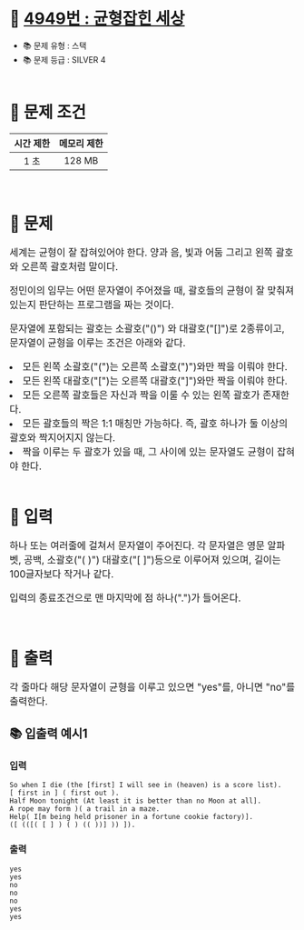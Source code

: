 # 📌 [4949번 : 균형잡힌 세상](https://www.acmicpc.net/problem/4949)
- 📚 문제 유형 : 스택
- 📚 문제 등급 : SILVER 4
  <br/><br/>

# 📌 문제 조건

|시간 제한|메모리 제한|
|:------:|:---:|
|1 초|128 MB|
<br/>

# 📌 문제
<div style="font-size: 17px">
세계는 균형이 잘 잡혀있어야 한다. 양과 음, 빛과 어둠 그리고 왼쪽 괄호와 오른쪽 괄호처럼 말이다.

정민이의 임무는 어떤 문자열이 주어졌을 때, 괄호들의 균형이 잘 맞춰져 있는지 판단하는 프로그램을 짜는 것이다.

문자열에 포함되는 괄호는 소괄호("()") 와 대괄호("[]")로 2종류이고, 문자열이 균형을 이루는 조건은 아래와 같다.
<li>모든 왼쪽 소괄호("(")는 오른쪽 소괄호(")")와만 짝을 이뤄야 한다.</li>
<li>모든 왼쪽 대괄호("[")는 오른쪽 대괄호("]")와만 짝을 이뤄야 한다.</li>
<li>모든 오른쪽 괄호들은 자신과 짝을 이룰 수 있는 왼쪽 괄호가 존재한다.</li>
<li>모든 괄호들의 짝은 1:1 매칭만 가능하다. 즉, 괄호 하나가 둘 이상의 괄호와 짝지어지지 않는다.</li>
<li>짝을 이루는 두 괄호가 있을 때, 그 사이에 있는 문자열도 균형이 잡혀야 한다.</li>

</div>
<br/>

# 📌 입력
<div style="font-size: 17px">
하나 또는 여러줄에 걸쳐서 문자열이 주어진다. 각 문자열은 영문 알파벳, 공백, 소괄호("( )") 대괄호("[ ]")등으로 이루어져 있으며, 길이는 100글자보다 작거나 같다.

입력의 종료조건으로 맨 마지막에 점 하나(".")가 들어온다.
</div>
<br/>

# 📌 출력
<div style="font-size: 17px">
각 줄마다 해당 문자열이 균형을 이루고 있으면 "yes"를, 아니면 "no"를 출력한다.
</div>

## 📚 입출력 예시1
### 입력

    So when I die (the [first] I will see in (heaven) is a score list).
    [ first in ] ( first out ).
    Half Moon tonight (At least it is better than no Moon at all].
    A rope may form )( a trail in a maze.
    Help( I[m being held prisoner in a fortune cookie factory)].
    ([ (([( [ ] ) ( ) (( ))] )) ]).

### 출력
    yes
    yes
    no
    no
    no
    yes
    yes

